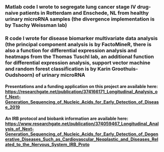 ### Matlab code I wrote to segregate lung cancer stage IV drug-naive patients in Rotterdam and Enschede, NL from healthy urinary microRNA samples (the divergence implementation is by Tsachy Weissman lab) 

### R code I wrote for disease biomarker multivariate data analysis (the principal component analysis is by FactoMineR, there is also a function for differential expression analysis and heatmaps from the Thomas Tuschl lab, an additional function for differential expression analysis, support vector machine and random forest classification is by Karin Groothuis-Oudshoorn) of urinary microRNA

#### Presentations and a funding application on this project are available here: https://researchgate.net/publication/374166171_Longitudinal_Analysis_of_Next-Generation_Sequencing_of_Nucleic_Acids_for_Early_Detection_of_Disease_2019

#### An IRB protocol and biobank information are available here: https://www.researchgate.net/publication/374059467_Longitudinal_Analysis_of_Next-Generation_Sequencing_of_Nucleic_Acids_for_Early_Detection_of_Degenerative_Diseases_Such_as_Cardiovascular_Neoplastic_and_Diseases_Related_to_the_Nervous_System_IRB_Proto
